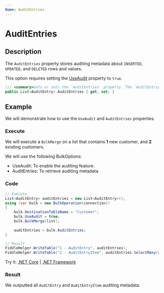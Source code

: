 ```yaml
---
Name: AuditEntries
---
```


# AuditEntries

## Description

The `AuditEntries` property stores auditing metadata about `INSERTED`, `UPDATED`, and `DELETED` rows and values.

This option requires setting the [UseAudit](use-audit.md) property to `true`.

```csharp
/// <summary>Gets or sets the `AuditEntries` property. The `AuditEntries` property stores auditing metadata about `INSERTED`, `UPDATED`, and `DELETED` rows and values. This option requires setting the [UseAudit](use-audit.md) property to `true`.</summary>
public List<AuditEntry> AuditEntries { get; set; }
```

## Example

We will demonstrate how to use the `UseAudit` and `AuditEntries` properties.

### Execute

We will execute a `BulkMerge` on a list that contains **1** new customer, and **2** existing customers.

We will use the following BulkOptions:
- UseAudit: To enable the auditing feature.
- AuditEntries: To retrieve auditing metadata.

### Code

```csharp
// Execute
List<AuditEntry> auditEntries = new List<AuditEntry>();
using (var bulk = new BulkOperation(connection))
{
    bulk.DestinationTableName = "Customer";
    bulk.UseAudit = true;
    bulk.BulkMerge(list);
            
    auditEntries = bulk.AuditEntries;
}

// Result
FiddleHelper.WriteTable("1 - AuditEntry", auditEntries);
FiddleHelper.WriteTable("2 - AuditEntryItem", auditEntries.SelectMany(x => x.Values));
```

Try it: [.NET Core](https://dotnetfiddle.net/UDHmX6) | [.NET Framework](https://dotnetfiddle.net/nZVvES)

### Result

We outputted all `AuditEntry` and `AuditEntryItem` auditing metadata.
